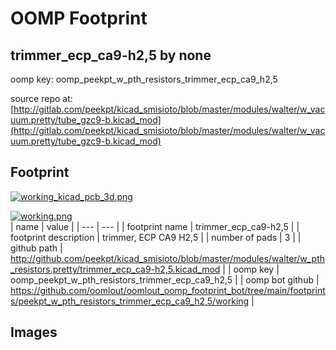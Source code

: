 # OOMP Footprint  
## trimmer_ecp_ca9-h2,5  by none  
  
oomp key: oomp_peekpt_w_pth_resistors_trimmer_ecp_ca9_h2,5  
  
source repo at: [http://gitlab.com/peekpt/kicad_smisioto/blob/master/modules/walter/w_vacuum.pretty/tube_gzc9-b.kicad_mod](http://gitlab.com/peekpt/kicad_smisioto/blob/master/modules/walter/w_vacuum.pretty/tube_gzc9-b.kicad_mod)  
## Footprint  
  
[![working_kicad_pcb_3d.png](working_kicad_pcb_3d_600.png)](working_kicad_pcb_3d.png)  
  
[![working.png](working_600.png)](working.png)  
| name | value | 
| --- | --- | 
| footprint name | trimmer_ecp_ca9-h2,5 | 
| footprint description | trimmer, ECP CA9 H2,5 | 
| number of pads | 3 | 
| github path | http://github.com/peekpt/kicad_smisioto/blob/master/modules/walter/w_pth_resistors.pretty/trimmer_ecp_ca9-h2,5.kicad_mod | 
| oomp key | oomp_peekpt_w_pth_resistors_trimmer_ecp_ca9_h2,5 | 
| oomp bot github | https://github.com/oomlout/oomlout_oomp_footprint_bot/tree/main/footprints/peekpt_w_pth_resistors_trimmer_ecp_ca9_h2,5/working | 
## Images  

